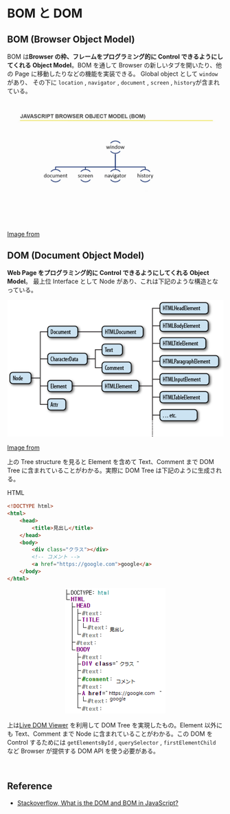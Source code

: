 # BOM と DOM

## BOM (Browser Object Model)

BOM は**Browser の枠、フレームをプログラミング的に Control できるようにしてくれる Object Model**。BOM を通して Browser の新しいタブを開いたり、他の Page に移動したりなどの機能を実装できる。 Global object として `window`があり、 その下に `location` , `navigator` , `document` , `screen` , `history`が含まれている。

<img src="../../images/frontend/bom.jpg">

[Image from](https://i.ytimg.com/vi/TvLjhVVFClA/maxresdefault.jpg)
<br>

## DOM (Document Object Model)

**Web Page をプログラミング的に Control できるようにしてくれる Object Model**。 最上位 Interface として Node があり、これは下記のような構造となっている。

<img src="../../images/frontend/dom.png">

[Image from](https://web.stanford.edu/class/cs98si/slides/the-document-object-model.html)

上の Tree structure を見ると Element を含めて Text、Comment まで DOM Tree に含まれていることがわかる。実際に DOM Tree は下記のように生成される。

HTML

```html
<!DOCTYPE html>
<html>
    <head>
        <title>見出し</title>
    </head>
    <body>
        <div class="クラス"></div>
        <!-- コメント -->
        <a href="https://google.com">google</a>
    </body>
</html>
```

<p align="center">
	<img src="../../images/frontend/dom2.png">
</p>

上は[Live DOM Viewer](https://software.hixie.ch/utilities/js/live-dom-viewer/) を利用して DOM Tree を実現したもの。Element 以外にも Text、Comment まで Node に含まれていることがわかる。この DOM を Control するためには `getElementsById` , `querySelector` , `firstElementChild` など Browser が提供する DOM API を使う必要がある。

<br>

## Reference

-   [Stackoverflow, What is the DOM and BOM in JavaScript?](https://stackoverflow.com/questions/4416317/what-is-the-dom-and-bom-in-javascript)
